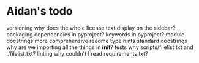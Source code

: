 # Aidan's todo

versioning
why does the whole license text display on the sidebar?
packaging
dependencies in pyproject?
keywords in pyproject?
module docstrings
more comprehensive readme
type hints
standard docstrings
why are we importing all the things in __init__?
tests
why scripts/filelist.txt and ./filelist.txt?
linting
why couldn't I read requirements.txt?
